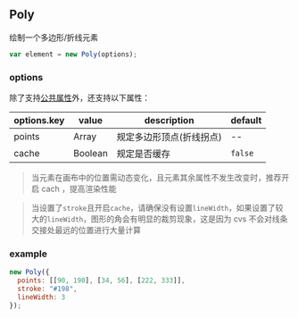 ## Poly

绘制一个多边形/折线元素

```js
var element = new Poly(options);
```

### options

除了支持[公共属性](../Element.md)外，还支持以下属性：

| options.key | value        | description              | default |
| ----------- | ------------ | ------------------------ | ------- |
| points      | Array<array> | 规定多边形顶点(折线拐点) | --      |
| cache       | Boolean | 规定是否缓存    | `false` |

> 当元素在画布中的位置需动态变化，且元素其余属性不发生改变时，推荐开启 cach ，提高渲染性能

> 当设置了`stroke`且开启`cache`，请确保没有设置`lineWidth`，如果设置了较大的`lineWidth`，图形的角会有明显的裁剪现象，这是因为 cvs 不会对线条交接处最远的位置进行大量计算 

### example

```js
new Poly({
  points: [[90, 190], [34, 56], [222, 333]],
  stroke: "#198",
  lineWidth: 3
});
```
